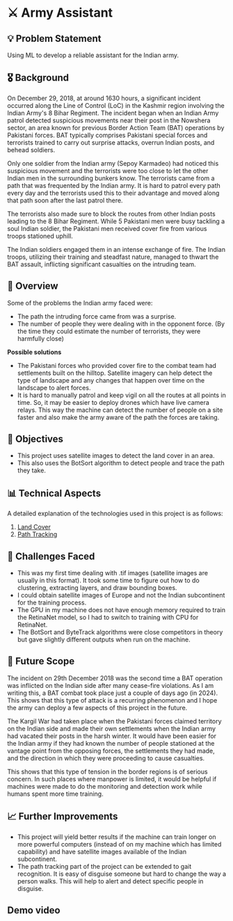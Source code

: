 # ⚔️ Army Assistant

## 💡 Problem Statement

Using ML to develop a reliable assistant for the Indian army.

## 🎖 Background

On December 29, 2018, at around 1630 hours, a significant incident occurred along the Line of Control (LoC) in the Kashmir region involving the Indian Army's 8 Bihar Regiment. The incident began when an Indian Army patrol detected suspicious movements near their post in the Nowshera sector, an area known for previous Border Action Team (BAT) operations by Pakistani forces. BAT typically comprises Pakistani special forces and terrorists trained to carry out surprise attacks, overrun Indian posts, and behead soldiers. 

Only one soldier from the Indian army (Sepoy Karmadeo) had noticed this suspicious movement and the terrorists were too close to let the other Indian men in the surrounding bunkers know. The terrorists came from a path that was frequented by the Indian army. It is hard to patrol every path every day and the terrorists used this to their advantage and moved along that path soon after the last patrol there.

The terrorists also made sure to block the routes from other Indian posts leading to the 8 Bihar Regiment. While 5 Pakistani men were busy tackling a soul Indian soldier, the Pakistani men received cover fire from various troops stationed uphill.

The Indian soldiers engaged them in an intense exchange of fire. The Indian troops, utilizing their training and steadfast nature, managed to thwart the BAT assault, inflicting significant casualties on the intruding team.

## 🔎 Overview

Some of the problems the Indian army faced were:
- The path the intruding force came from was a surprise.
- The number of people they were dealing with in the opponent force. (By the time they could estimate the number of terrorists, they were harmfully close)

**Possible solutions**
-  The Pakistani forces who provided cover fire to the combat team had settlements built on the hilltop. Satellite imagery can help detect the type of landscape and any changes that happen over time on the landscape to alert forces.
- It is hard to manually patrol and keep vigil on all the routes at all points in time. So, it may be easier to deploy drones which have live camera relays. This way the machine can detect the number of people on a site faster and also make the army aware of the path the forces are taking.

## 📌 Objectives

- This project uses satellite images to detect the land cover in an area. 
- This also uses the BotSort algorithm to detect people and trace the path they take.

## 📊 Technical Aspects
A detailed explanation of the technologies used in this project is as follows:
1. [Land Cover](https://github.com/ArismitaM/Zense-Project/blob/main/LandCover.md)
2. [Path Tracking](https://github.com/ArismitaM/Zense-Project/blob/main/PathTrack.md) 

## 📝 Challenges Faced
- This was my first time dealing with .tif images (satellite images are usually in this format). It took some time to figure out how to do clustering, extracting layers, and draw bounding boxes.
- I could obtain satellite images of Europe and not the Indian subcontinent for the training process.  
- The GPU in my machine does not have enough memory required to train the RetinaNet model, so I had to switch to training with CPU for RetinaNet.
- The BotSort and ByteTrack algorithms were close competitors in theory but gave slightly different outputs when run on the machine.

## 🚀 Future Scope
The incident on 29th December 2018 was the second time a BAT operation was inflicted on the Indian side after many cease-fire violations. As I am writing this, a BAT combat took place just a couple of days ago (in 2024). This shows that this type of attack is a recurring phenomenon and I hope the army can deploy a few aspects of this project in the future.

The Kargil War had taken place when the Pakistani forces claimed territory on the Indian side and made their own settlements when the Indian army had vacated their posts in the harsh winter. It would have been easier for the Indian army if they had known the number of people stationed at the vantage point from the opposing forces, the settlements they had made, and the direction in which they were proceeding to cause casualties.

This shows that this type of tension in the border regions is of serious concern. In such places where manpower is limited, it would be helpful if machines were made to do the monitoring and detection work while humans spent more time training.

## 📈 Further Improvements
- This project will yield better results if the machine can train longer on more powerful computers (instead of on my machine which has limited capability) and have satellite images available of the Indian subcontinent.
- The path tracking part of the project can be extended to gait recognition. It is easy of disguise someone but hard to change the way a person walks. This will help to alert and detect specific people in disguise. 

## Demo video
